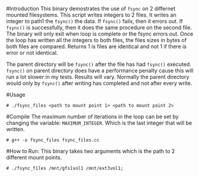#Introduction
This binary demostrates the use of `fsync` on 2 differnet mounted
filesystems. This script writes integers to 2 files. It writes an integer to
path1 the `fsync()` the data. If `fsync()` fails, then it errors out. If `fsync()` is
successfully, then it does the same procedure on the second file.  The binary
will only exit when loop is complete or the fsync errors out. Once the loop has
written all the integers to both files, the files sizes in bytes of both files
are compared. Returns 1 is files are identical and not 1 if there is error or
not identical.

The parent directory will be `fsync()` after the file has had `fsync()`
executed. `fsync()` on parent directory does have a performance penalty cause this
will run a lot slower in my tests. Results will vary. Normally the parent
directory would only by `fsync()` after writing has completed and not after every
write.

#Usage
~~~
# ./fsync_files <path to mount point 1> <path to mount point 2>
~~~

#Compile
The maximum number of iterations in the loop can be set by changing the
variable: `MAXIMUM_INTEGER`. Which is the last integer that will be written.
~~~
# g++ -o fsync_files fsync_files.cc
~~~

#How to Run:
This binary takes two arguments which is the path to 2 different mount points.
~~~
# ./fsync_files /mnt/gfs1vol1 /mnt/ext3vol1;
~~~
